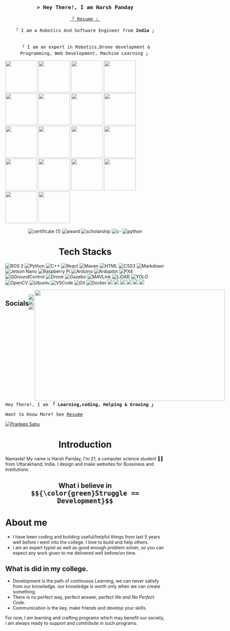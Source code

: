 <!--
**Harshpanday101/Harshpanday101** is a ✨ _special_ ✨ repository because its `README.md` (this file) appears on your GitHub profile.

Here are some ideas to get you started:

- 🔭 I’m currently working on ...
- 🌱 I’m currently learning ...
- 👯 I’m looking to collaborate on ...
- 🤔 I’m looking for help with ...
- 💬 Ask me about ...
- 📫 How to reach me: ...
- 😄 Pronouns: ...
- ⚡ Fun fact: ...
-->


<!-- Intro  -->
<h3 align="center">
        <samp>&gt; Hey There!, I am
                <b><a>Harsh Panday</a></b>
        </samp>
</h3>


<p align="center"> 
  <samp>
    <a href="https://drive.google.com/file/d/142MiaFnEpJ9VwmoqTn_Us8Z8EOvV0dj5/view?usp=sharing">「 Resume 」</a>
   <br>
    <br>
    「 I am a Robotics And Software Engineer from <b>India</b> 」
    <br>
    <br>
   <br>
    「 I am an expert in Robotics,Drone development & Programming, Web Development, Machine Learning 」
    <br>
  </samp>
</p>

 <div style="display:inline" align="center">
  <img style="display:inline;" height="100" src="https://leetcode.com/static/images/badges/2024/gif/2024-01.gif" />
  <img style="display:inline;" height="100" src="https://leetcode.com/static/images/badges/2024/gif/2024-02.gif" />
  <img style="display:inline;" height="100" src="https://leetcode.com/static/images/badges/2024/gif/2024-03.gif" />
  <img style="display:inline;" height="100" src="https://leetcode.com/static/images/badges/2024/gif/2024-04.gif"/>
  <img style="display:inline;" height="100" src="https://leetcode.com/static/images/badges/2024/gif/2024-05.gif"/>
  <img style="display:inline;" height="100" src="https://leetcode.com/static/images/badges/2024/gif/2024-06.gif"/>
  <img style="display:inline;" height="100" src="https://leetcode.com/static/images/badges/2024/gif/2024-07.gif" />
  <img style="display:inline;" height="100" src="https://leetcode.com/static/images/badges/2024/gif/2024-08.gif" />
  <img style="display:inline;" height="100" src="https://leetcode.com/static/images/badges/2024/gif/2024-09.gif" />
  <img style="display:inline;" height="100" src="https://leetcode.com/static/images/badges/2024/gif/2024-10.gif"/>
  <img style="display:inline;" height="100" src="https://leetcode.com/static/images/badges/2024/gif/2024-11.gif"/>
  <img style="display:inline;" height="100" src="https://leetcode.com/static/images/badges/2024/gif/2024-12.gif"/>
  <img style="display:inline;" height="100" src="https://assets.leetcode.com/static_assets/marketing/202501.gif" /> 
  <img style="display:inline;" height="100" src="https://assets.leetcode.com/static_assets/marketing/2024-50.gif" />
  <img style="display:inline;" height="100" src="https://assets.leetcode.com/static_assets/marketing/2024-100-new.gif" />
  <img style="display:inline;" height="100" src="https://assets.leetcode.com/static_assets/marketing/2024-200.gif" />
  <img style="display:inline;" height="100" src="https://assets.leetcode.com/static_assets/marketing/2024.gif"/>
  <img style="display:inline;" height="100" src="https://assets.leetcode.com/static_assets/marketing/365_new.gif"/>
 </div>


<div align="center">

![certificate (1)](https://user-images.githubusercontent.com/94203408/172693042-b71697bf-cf00-4cc5-ab77-2a08ebebc308.png)
![award](https://user-images.githubusercontent.com/94203408/172693522-cf28296f-771a-46e9-adad-fff715fbd636.png)
![scholarship](https://user-images.githubusercontent.com/94203408/172693277-7f989aed-5446-4ee7-a3f6-a555a34943f9.png)
![c-](https://user-images.githubusercontent.com/94203408/172696190-149f532b-76f6-46d5-bd03-9fd92dec0e90.png)
![python](https://user-images.githubusercontent.com/94203408/172696201-b5447ea2-3a6d-4d6d-a1c0-8cf262a60802.png)
</div>
<div>

<h1 align="center">Tech Stacks</h1>

![ROS 2](https://img.shields.io/badge/ROS%202-F7BD16?style=for-the-badge&logo=ros&logoColor=white)
![Python](https://img.shields.io/badge/Python-3776AB?style=for-the-badge&logo=python&logoColor=white)
![C++](https://img.shields.io/badge/C++-00599C?style=for-the-badge&logo=cplusplus&logoColor=white)
![React](https://img.shields.io/badge/-React-61DBFB?style=for-the-badge&labelColor=black&logo=react&logoColor=61DBFB)
![Maven](https://img.shields.io/badge/Apache%20Maven-C71A36?style=for-the-badge&logo=Apache%20Maven&logoColor=white)
![HTML](https://img.shields.io/badge/HTML5-E34F26?style=for-the-badge&logo=html5&logoColor=white)
![CSS3](https://img.shields.io/badge/CSS3-1572B6?style=for-the-badge&logo=css3&logoColor=white)
![Markdown](https://img.shields.io/badge/Markdown-000000?style=for-the-badge&logo=markdown&logoColor=white)
![Jetson Nano](https://img.shields.io/badge/Jetson_Nano-76B900?style=for-the-badge&logo=nvidia&logoColor=white)
![Raspberry Pi](https://img.shields.io/badge/Raspberry%20Pi-A22846?style=for-the-badge&logo=raspberry-pi&logoColor=white)
![Arduino](https://img.shields.io/badge/Arduino-00979D?style=for-the-badge&logo=arduino&logoColor=white)
![Ardupilot](https://img.shields.io/badge/Ardupilot-004085?style=for-the-badge&logo=drone&logoColor=white)
![PX4](https://img.shields.io/badge/PX4-004085?style=for-the-badge&logo=drone&logoColor=white)
![QGroundControl](https://img.shields.io/badge/QGroundControl-0066CC?style=for-the-badge&logo=qgroundcontrol&logoColor=white)
![Drone](https://img.shields.io/badge/Drone_Development-0078D4?style=for-the-badge&logo=drone&logoColor=white)
![Gazebo](https://img.shields.io/badge/Gazebo-9B59B6?style=for-the-badge&logo=gazebo&logoColor=white)
![MAVLink](https://img.shields.io/badge/MAVLink-CC0000?style=for-the-badge&logo=drone&logoColor=white)
![LiDAR](https://img.shields.io/badge/LiDAR-32CD32?style=for-the-badge&logo=lidar&logoColor=white)
![YOLO](https://img.shields.io/badge/YOLO-FF6F00?style=for-the-badge&logo=opencv&logoColor=white)
![OpenCV](https://img.shields.io/badge/OpenCV-5C3EE8?style=for-the-badge&logo=opencv&logoColor=white)
![Ubuntu](https://img.shields.io/badge/Ubuntu-E95420?style=for-the-badge&logo=ubuntu&logoColor=white)
![VSCode](https://img.shields.io/badge/Visual_Studio-0078d7?style=for-the-badge&logo=visual%20studio&logoColor=white)
![Git](https://img.shields.io/badge/Git-F05032?style=for-the-badge&logo=git&logoColor=white)
![Docker](https://img.shields.io/badge/Docker-2496ED?style=for-the-badge&logo=Docker&logoColor=white)
![](https://img.shields.io/badge/Apache%20JMeter-D22128?style=for-the-badge&logo=Apache%20JMeter&logoColor=white)
![](https://img.shields.io/badge/Notion-000000?style=for-the-badge&logo=Notion&logoColor=white)
![](https://img.shields.io/badge/OpenZeppelin-4E5EE4?logo=OpenZeppelin&logoColor=fff&style=for-the-badge)
![](https://img.shields.io/badge/Coinbase-0052FF?style=for-the-badge&logo=Coinbase&logoColor=white)
![](https://img.shields.io/badge/Eclipse-2C2255?style=for-the-badge&logo=eclipse&logoColor=white)
![](https://img.shields.io/badge/VIM-%2311AB00.svg?&style=for-the-badge&logo=vim&logoColor=white)


</div>





<div align="center" style="display: flex; justify-content: space-around;">
 <h2>Socials </h2>
       
<a align="center" href="https://www.linkedin.com/in/harshpanday101/"><img src="https://img.shields.io/badge/LinkedIn-0077B5?style=for-the-badge&logo=linkedin&logoColor=white"/></a>
<a align="center" href="https://www.instagram.com/harshpanday101/"><img src="https://img.shields.io/badge/Instagram-E4405F?style=for-the-badge&logo=instagram&logoColor=white"/></a>
<a align="center" href="mailto:harshpanday101@gmail.com&body=hey there" ><img src="https://img.shields.io/badge/Gmail-D14836?style=for-the-badge&logo=gmail&logoColor=white"/></a>
<br>
 <div> 
        
         
  <img align="right" width="600" height="350" src="https://user-images.githubusercontent.com/74038190/225813708-98b745f2-7d22-48cf-9150-083f1b00d6c9.gif" alt="" />
 </div>

</div>
  <samp> Hey There!, I am
        <b><a target="_blank">「 Learning,coding, Helping & Growing 」</a></b>
</samp>
<br>
<samp>

Want to Know More? See 
[Resume](https://drive.google.com/file/d/142MiaFnEpJ9VwmoqTn_Us8Z8EOvV0dj5/view?usp=sharing)
        
</samp>

 

<p align="left"> <a href="https://github.com/ryo-ma/github-profile-trophy"><img src="https://github-profile-trophy.vercel.app/?username=PradeepSahhu" alt="Pradeep Sahu" /></a> </p>




<h1 align="center"> Introduction </h1>

<P>Namaste! My name is Harsh Panday, I'm 21, a computer science student 🧑‍💻 from Uttarakhand, India.  I design and make websites for Bussiness and Institutions</p>

<h2 align="center"> What i believe in  <samp style="display: flex; justify-content: center; align-items: center;" height="200px" >
                $${\color{green}Struggle == Development}$$
        </samp> </h2>


 
 # About me
- I have been coding and building useful/helpful things from last 5 years well before i went into the college. I love to build and help others.
- I am an expert typist as well as good enough problem solver, so you can expect any work given to me delivered well before/on time.

## What is did in my college.

- Development is the path of continuous Learning, we can never satisfy from our knowledge. our knowledge is worth only when we can create something. 
- There is no perfect way, perfect answer, perfect life *and No Perfect Code*.
- Communication is the key, make friends and develop your skills.

For now, I am learning and crafting programs which may benefit our society, i am always ready to support and comtribute in such programs.

